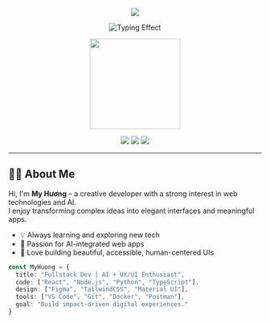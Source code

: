 <!-- 🌊 HEADER ANIMATION -->
<p align="center">
  <img src="https://capsule-render.vercel.app/api?type=waving&color=0e83cd&height=180&section=header&text=Hi,%20I'm%20My%20Huong%20🌸&fontSize=38&fontAlign=50&fontColor=ffffff" />
</p>

<!-- 🖋️ TYPING INTRO -->
<p align="center">
  <img src="https://readme-typing-svg.demolab.com?font=Fira+Code&duration=3000&pause=1000&color=F97316&center=true&vCenter=true&multiline=true&width=800&height=80&lines=👩‍💻+Fullstack+Developer+from+Vietnam;✨+Passionate+about+AI,+UX/UI,+Open+Source;🚀+Let%27s+create+cool+things+together!" alt="Typing Effect" />
</p>

<!-- 💻 GIF + BADGES -->
<p align="center">
  <img src="https://media.giphy.com/media/qgQUggAC3Pfv687qPC/giphy.gif" width="180" />
</p>

<p align="center">
  <img src="https://img.shields.io/badge/Fullstack-blue?style=for-the-badge" />
  <img src="https://img.shields.io/badge/AI%20Enthusiast-ff69b4?style=for-the-badge" />
  <img src="https://img.shields.io/badge/Open%20Source-Lover-green?style=for-the-badge" />
</p>

---

## 👩‍💻 About Me

Hi, I'm **My Hương** – a creative developer with a strong interest in web technologies and AI.  
I enjoy transforming complex ideas into elegant interfaces and meaningful apps.  

- 💡 Always learning and exploring new tech  
- 🎯 Passion for AI-integrated web apps  
- 🧠 Love building beautiful, accessible, human-centered UIs

```ts
const MyHuong = {
  title: "Fullstack Dev | AI + UX/UI Enthusiast",
  code: ["React", "Node.js", "Python", "TypeScript"],
  design: ["Figma", "TailwindCSS", "Material UI"],
  tools: ["VS Code", "Git", "Docker", "Postman"],
  goal: "Build impact-driven digital experiences."
}
